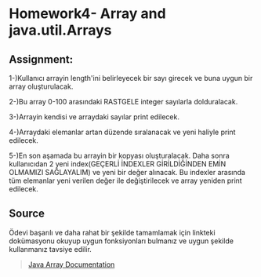 # Homework4- Array and java.util.Arrays

## Assignment:
1-)Kullanıcı arrayin length'ini belirleyecek bir sayı girecek ve buna uygun bir array oluşturulacak. 

2-)Bu array 0-100 arasındaki RASTGELE integer sayılarla  dolduralacak. 

3-)Arrayin kendisi ve arraydaki sayılar print edilecek.

4-)Arraydaki elemanlar artan düzende sıralanacak ve yeni haliyle print edilecek.

5-)En son aşamada bu arrayin bir kopyası oluşturalacak. Daha sonra kullanıcıdan 2 yeni index(GEÇERLİ İNDEXLER GİRİLDİĞİNDEN EMİN OLMAMIZI SAĞLAYALIM) ve yeni bir değer alınacak. Bu indexler arasında tüm elemanlar yeni verilen değer ile değiştirilecek ve array yeniden print edilecek.

## Source
Ödevi başarılı ve daha rahat bir şekilde tamamlamak için linkteki dokümasyonu okuyup uygun fonksiyonları bulmanız ve uygun şekilde kullanmanız tavsiye edilir.

> [Java Array Documentation](https://docs.oracle.com/en/java/javase/18/docs/api/java.base/java/util/Arrays.html)
